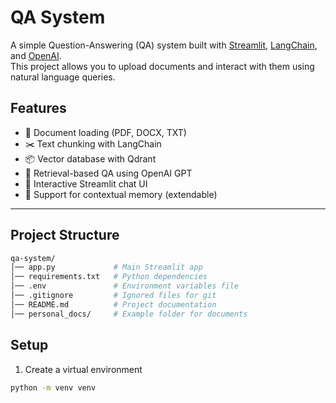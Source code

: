 # QA System

A simple Question-Answering (QA) system built with [Streamlit](https://streamlit.io/), [LangChain](https://www.langchain.com/), and [OpenAI](https://platform.openai.com/).  
This project allows you to upload documents and interact with them using natural language queries.  

## Features
- 🔎 Document loading (PDF, DOCX, TXT)
- ✂️ Text chunking with LangChain
- 📦 Vector database with Qdrant
- 🤖 Retrieval-based QA using OpenAI GPT
- 💬 Interactive Streamlit chat UI
- 📜 Support for contextual memory (extendable)

---

## Project Structure
```bash
qa-system/
│── app.py             # Main Streamlit app
│── requirements.txt   # Python dependencies
│── .env               # Environment variables file
│── .gitignore         # Ignored files for git
│── README.md          # Project documentation
│── personal_docs/     # Example folder for documents
```

## Setup
1. Create a virtual environment
```bash
python -m venv venv
```
